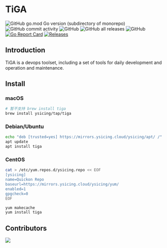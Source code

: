 # TiGA

![GitHub go.mod Go version (subdirectory of monorepo)](https://img.shields.io/github/go-mod/go-version/ysicing/tiga?filename=go.mod&style=flat-square)
![GitHub commit activity](https://img.shields.io/github/commit-activity/w/ysicing/tiga?style=flat-square)
![GitHub](https://img.shields.io/badge/license-YPL%20%2B%20AGPL-blue)
![GitHub all releases](https://img.shields.io/github/downloads/ysicing/tiga/total?style=flat-square)
![GitHub](https://img.shields.io/github/license/ysicing/tiga?style=flat-square)
[![Go Report Card](https://goreportcard.com/badge/github.com/ysicing/tiga)](https://goreportcard.com/report/github.com/ysicing/tiga)
[![Releases](https://img.shields.io/github/release-pre/ysicing/tiga.svg)](https://github.com/ysicing/ergo/releases)

## Introduction

TiGA is a devops toolset, including a set of tools for daily development and operation and maintenance.

## Install

### macOS

```bash
# 暂不支持 brew install tiga
brew install ysicing/tap/tiga
```

### Debian/Ubuntu

```bash
echo "deb [trusted=yes] https://mirrors.ysicing.cloud/ysicing/apt/ /" | tee /etc/apt/sources.list.d/ysicing.list
apt update
apt install tiga
```

### CentOS

```bash
cat > /etc/yum.repos.d/ysicing.repo << EOF
[ysicing]
name=Quickon Repo
baseurl=https://mirrors.ysicing.cloud/ysicing/yum/
enabled=1
gpgcheck=0
EOF

yum makecache
yum install tiga
```

## Contributors

<!-- readme: collaborators,contributors -start -->
<!-- readme: collaborators,contributors -end -->
<a href="https://github.com/easysoft/quickon_cli/graphs/contributors">
  <img src="https://contrib.rocks/image?repo=ysicing/tiga" />
</a>
